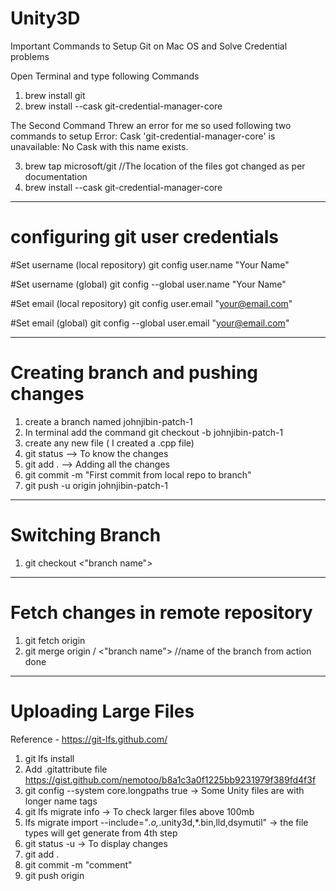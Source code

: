 # Unity3D

Important Commands to Setup Git on Mac OS and Solve Credential problems

Open Terminal and type following Commands

1. brew install git  
2. brew install --cask git-credential-manager-core

The Second Command Threw an error for me so used following two commands to setup
Error: Cask 'git-credential-manager-core' is unavailable: No Cask with this name exists.

3. brew tap microsoft/git      //The location of the files got changed as per documentation
4. brew install --cask git-credential-manager-core

--------------------------------------------------------------------------------------------

# configuring git user credentials

#Set username (local repository)
git config user.name "Your Name"

#Set username (global)
git config --global user.name "Your Name"

#Set email (local repository)
git config user.email "your@email.com"

#Set email (global)
git config --global user.email "your@email.com"





----------------------------------------------------------------------------------------------

# Creating branch and pushing changes

1. create a branch named johnjibin-patch-1
2. In terminal add the command git checkout -b johnjibin-patch-1   
3. create any new file ( I created a .cpp file)
4. git status --> To know the changes
5. git add .  --> Adding all the changes
6. git commit -m "First commit from local repo to branch"
7. git push -u origin johnjibin-patch-1

----------------------------------------------------------------------------

# Switching Branch

1. git checkout <"branch name">

----------------------------------------------------------------------------

# Fetch changes in remote repository

1. git fetch origin <remote repo name>
2. git merge origin / <"branch name">                //name of the branch from action done

----------------------------------------------------------------------------

# Uploading Large Files 

Reference - https://git-lfs.github.com/ 

1. git lfs install
2. Add .gitattribute file https://gist.github.com/nemotoo/b8a1c3a0f1225bb9231979f389fd4f3f
3. git config --system core.longpaths true  -> Some Unity files are with longer name tags
4. git lfs migrate info   -> To check larger files above 100mb
5. lfs migrate import --include="*.o,*.unity3d,*.bin,lld,dsymutil" -> the file types will get generate from 4th step
6. git status -u -> To display changes
7. git add .
8. git commit -m "comment"
9. git push origin


